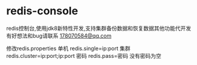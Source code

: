 # redis-console
redis控制台,使用jdk8新特性开发,支持集群备份数据和恢复数据其他功能代开发
有好想法和bug请联系 178070584@qq.com

修改redis.properties 单机 redis.single=ip:port  集群 redis.cluster=ip:port;ip:port 密码 redis.pass=密码 没有密码为空

